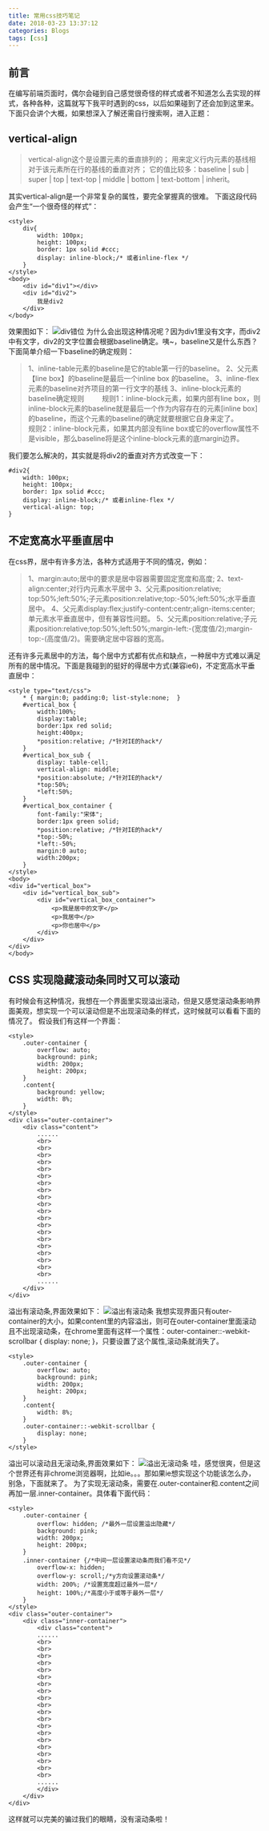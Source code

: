 ```yaml
---
title: 常用css技巧笔记
date: 2018-03-23 13:37:12
categories: Blogs
tags: [css]
---
```

## 前言
在编写前端页面时，偶尔会碰到自己感觉很奇怪的样式或者不知道怎么去实现的样式，各种各种，这篇就写下我平时遇到的css，以后如果碰到了还会加到这里来。<!--more-->
下面只会讲个大概，如果想深入了解还需自行搜索啊，进入正题：
## vertical-align
> vertical-align这个是设置元素的垂直排列的；
用来定义行内元素的基线相对于该元素所在行的基线的垂直对齐；
它的值比较多：baseline | sub | super | top | text-top | middle | bottom | text-bottom | inherit。

其实vertical-align是一个非常复杂的属性，要完全掌握真的很难。
下面这段代码会产生“一个很奇怪的样式”：
```
<style>
	div{
		width: 100px;
		height: 100px;
		border: 1px solid #ccc;
		display: inline-block;/* 或者inline-flex */
	}
</style>
<body>
	<div id="div1"></div>
	<div id="div2">
		我是div2
	</div>
</body>
```
效果图如下：
![div错位](/img/常用css笔记/1.png)
为什么会出现这种情况呢？因为div1里没有文字，而div2中有文字，div2的文字位置会根据baseline确定。咦~，baseline又是什么东西？下面简单介绍一下baseline的确定规则：
> 1、inline-table元素的baseline是它的table第一行的baseline。
2、父元素【line box】的baseline是最后一个inline box 的baseline。
3、inline-flex元素的baseline对齐项目的第一行文字的基线 
3、inline-block元素的baseline确定规则
&ensp;&ensp;&ensp;&ensp; 规则1：inline-block元素，如果内部有line box，则inline-block元素的baseline就是最后一个作为内容存在的元素[inline box]的baseline，而这个元素的baseline的确定就要根据它自身来定了。
&ensp;&ensp;&ensp;&ensp; 规则2：inline-block元素，如果其内部没有line box或它的overflow属性不是visible，那么baseline将是这个inline-block元素的底margin边界。

我们要怎么解决的，其实就是将div2的垂直对齐方式改变一下：
```
#div2{
	width: 100px;
	height: 100px;
	border: 1px solid #ccc;
	display: inline-block;/* 或者inline-flex */
	vertical-align: top;
}
```

## 不定宽高水平垂直居中
在css界，居中有许多方法，各种方式适用于不同的情况，例如：
> 1、margin:auto;居中的要求是居中容器需要固定宽度和高度; 
> 2、text-align:center;对行内元素水平居中
> 3、父元素position:relative; top:50%;left:50%;子元素position:relative;top:-50%;left:50%;水平垂直居中。
> 4、父元素display:flex;justify-content:centr;align-items:center;单元素水平垂直居中，但有兼容性问题。
> 5、父元素position:relative;子元素position:relative;top:50%;left:50%;margin-left:-(宽度值/2);margin-top:-(高度值/2)。需要确定居中容器的宽高。

还有许多元素居中的方法，每个居中方式都有优点和缺点，一种居中方式难以满足所有的居中情况。下面是我碰到的挺好的得居中方式(兼容ie6)，不定宽高水平垂直居中：
```
<style type="text/css">
    * { margin:0; padding:0; list-style:none;  }
    #vertical_box {
        width:100%;
        display:table;
        border:1px red solid;
        height:400px;
        *position:relative; /*针对IE的hack*/
    }
    #vertical_box_sub {
        display: table-cell;
        vertical-align: middle;
        *position:absolute; /*针对IE的hack*/
        *top:50%;
        *left:50%;
    }
    #vertical_box_container {
        font-family:"宋体";
        border:1px green solid;
        *position:relative; /*针对IE的hack*/
        *top:-50%;
        *left:-50%;
        margin:0 auto;
        width:200px;
    }
</style>
<body>
<div id="vertical_box">
    <div id="vertical_box_sub">
        <div id="vertical_box_container">
            <p>我是居中的文字</p>
            <p>我居中</p>
            <p>你也居中</p>
        </div>
    </div>
</div>
</body>
```

## CSS 实现隐藏滚动条同时又可以滚动
有时候会有这种情况，我想在一个界面里实现溢出滚动，但是又感觉滚动条影响界面美观，想实现一个可以滚动但是不出现滚动条的样式，这时候就可以看看下面的情况了。
假设我们有这样一个界面：
```
<style>
    .outer-container {
        overflow: auto;
        background: pink; 
        width: 200px;
        height: 200px;
    }
    .content{
        background: yellow;
        width: 8%;
    }
</style>
<div class="outer-container">
    <div class="content">
        ......
        <br>
        <br>
        <br>
        <br>
        <br>
        <br>
        <br>
        <br>
        <br>
        <br>
        <br>
        <br>
        <br>
        <br>
        <br>
        <br>
        <br>
        <br>
        <br>
        <br>
        ......
    </div>
</div>
```
溢出有滚动条,界面效果如下：
![溢出有滚动条](/img/常用css笔记/2.png)
我想实现界面只有outer-container的大小，如果content里的内容溢出，则可在outer-container里面滚动且不出现滚动条，在chrome里面有这样一个属性：outer-container::-webkit-scrollbar { display: none; }，只要设置了这个属性,滚动条就消失了。
```
<style>
    .outer-container {
        overflow: auto;
        background: pink; 
        width: 200px;
        height: 200px;
    }
    .content{
        width: 8%;
    }
    .outer-container::-webkit-scrollbar { 
        display: none; 
    }
</style>
```
溢出可以滚动且无滚动条,界面效果如下：
![溢出无滚动条](/img/常用css笔记/3.png)
哇，感觉很爽，但是这个世界还有非chrome浏览器啊，比如ie。。。那如果ie想实现这个功能该怎么办，别急，下面就来了。
为了实现无滚动条，需要在.outer-container和.content之间再加一层.inner-container。具体看下面代码：
```
<style>
    .outer-container {
        overflow: hidden; /*最外一层设置溢出隐藏*/
        background: pink; 
        width: 200px;
        height: 200px;
    }
    .inner-container {/*中间一层设置滚动条而我们看不见*/
        overflow-x: hidden;
        overflow-y: scroll;/*y方向设置滚动条*/
        width: 200%; /*设置宽度超过最外一层*/
        height: 100%;/*高度小于或等于最外一层*/
    }
</style>
<div class="outer-container">
    <div class="inner-container">
        <div class="content">
        ......
        <br>
        <br>
        <br>
        <br>
        <br>
        <br>
        <br>
        <br>
        <br>
        <br>
        <br>
        <br>
        <br>
        <br>
        <br>
        <br>
        <br>
        <br>
        <br>
        <br>
        ......
        </div>
    </div>
</div>
```
这样就可以完美的骗过我们的眼睛，没有滚动条啦！